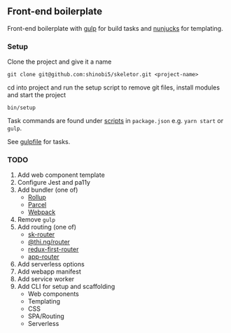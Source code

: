 ## Front-end boilerplate
Front-end boilerplate with [gulp](https://github.com/gulpjs/gulp) for build tasks and [nunjucks](https://github.com/mozilla/nunjucks) for templating.

### Setup

Clone the project and give it a name

```
git clone git@github.com:shinobi5/skeletor.git <project-name>
```

cd into project and run the setup script to remove git files, install modules and start the project

```
bin/setup
```

Task commands are found under [scripts](https://github.com/shinobi5/skeletor/blob/master/package.json#L29) in `package.json` e.g. `yarn start` or `gulp`.

See [gulpfile](https://github.com/shinobi5/skeletor/blob/master/gulpfile.babel.js) for tasks.

### TODO
1. Add web component template
2. Configure Jest and pa11y
3. Add bundler (one of)
    + [Rollup](https://rollupjs.org/guide/en#quick-start)
    + [Parcel](https://parceljs.org/)
    + [Webpack](https://webpack.js.org/)    
4. Remove `gulp`
5. Add routing (one of)
    + [sk-router](https://github.com/skatejs/skatejs/tree/master/packages/sk-router)
    + [@thi.ng/router](https://github.com/thi-ng/umbrella/tree/master/packages/router)
    + [redux-first-router](https://github.com/faceyspacey/redux-first-router)
    + [app-router](https://github.com/erikringsmuth/app-router)
6. Add serverless options
7. Add webapp manifest 
8. Add service worker   
9. Add CLI for setup and scaffolding
    + Web components
    + Templating
    + CSS
    + SPA/Routing
    + Serverless
